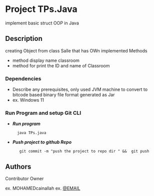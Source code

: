 # Project TPs.Java
implement basic struct OOP in Java 

## Description
creating Object from class Salle that has OWn implemented Methods 
   * method display name classroom
   * method for print the ID and name of Classroom


### Dependencies

* Describe any prerequisites, only used JVM machine to convert to bitcode based binary file format generated as Jar
* ex. Windows 11

### Run Program and setup Git CLI
   - ***Run program***
          
           java TPs.java

         
   - ***Push project to github Repo*** 
         
   
            git commit -m "push the project to repo dir " &&  git push
          
   
           

        




## Authors

Contributor Owner

ex. MOHAMEDcainallah
ex. [@EMAIL]("simocain2@gmail.com")



